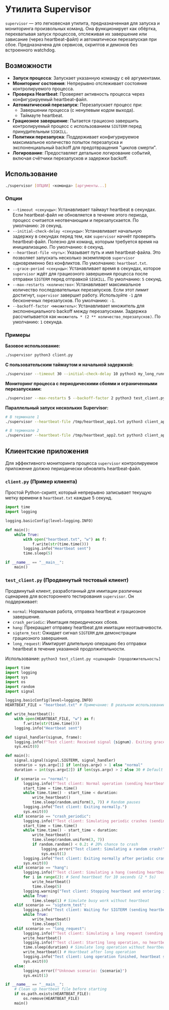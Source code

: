 # Утилита Supervisor

`supervisor` — это легковесная утилита, предназначенная для запуска и мониторинга произвольных команд. Она функционирует как обёртка, перехватывая запуск процессов, отслеживая их завершение или зависание (через heartbeat-файл) и автоматически перезапуская при сбое. Предназначена для сервисов, скриптов и демонов без встроенного watchdog.

## Возможности

*   **Запуск процесса**: Запускает указанную команду с её аргументами.
*   **Мониторинг состояния**: Непрерывно отслеживает состояние контролируемого процесса.
*   **Проверка Heartbeat**: Проверяет активность процесса через конфигурируемый heartbeat-файл.
*   **Автоматический перезапуск**: Перезапускает процесс при:
    *   Завершении процесса (с ненулевым кодом выхода).
    *   Таймауте heartbeat.
*   **Грациозное завершение**: Пытается грациозно завершить контролируемый процесс с использованием `SIGTERM` перед принудительным `SIGKILL`.
*   **Политики перезапуска**: Поддерживает конфигурируемое максимальное количество попыток перезапуска и экспоненциальный backoff для предотвращения "циклов смерти".
*   **Логирование**: Предоставляет детальное логирование событий, включая счётчики перезапусков и задержки backoff.

## Использование

```bash
./supervisor [ОПЦИИ] <команда> [аргументы...]
```

### Опции

*   `--timeout <секунды>`: Устанавливает таймаут heartbeat в секундах. Если heartbeat-файл не обновляется в течение этого периода, процесс считается неотвечающим и перезапускается. По умолчанию: `20` секунд.
*   `--initial-check-delay <секунды>`: Устанавливает начальную задержку в секундах перед тем, как `supervisor` начнёт проверять heartbeat-файл. Полезно для команд, которым требуется время на инициализацию. По умолчанию: `0` секунд.
*   `--heartbeat-file <путь>`: Указывает путь и имя heartbeat-файла. Это позволяет запускать несколько экземпляров `supervisor` одновременно без конфликтов. По умолчанию: `heartbeat.txt`.
*   `--grace-period <секунды>`: Устанавливает время в секундах, которое `supervisor` ждёт для грациозного завершения процесса после отправки `SIGTERM` перед отправкой `SIGKILL`. По умолчанию: `5` секунд.
*   `--max-restarts <количество>`: Устанавливает максимальное количество последовательных перезапусков. Если этот лимит достигнут, `supervisor` завершит работу. Используйте `-1` для бесконечных перезапусков. По умолчанию: `-1`.
*   `--backoff-factor <множитель>`: Устанавливает множитель для экспоненциального backoff между перезапусками. Задержка рассчитывается как `множитель * (2 ** количество_перезапусков)`. По умолчанию: `1` секунда.

### Примеры

**Базовое использование:**
```bash
./supervisor python3 client.py
```

**С пользовательским таймаутом и начальной задержкой:**
```bash
./supervisor --timeout 30 --initial-check-delay 10 python3 my_long_running_script.py
```

**Мониторинг процесса с периодическими сбоями и ограниченными перезапусками:**
```bash
./supervisor --max-restarts 5 --backoff-factor 2 python3 test_client.py crash_periodic 60
```

**Параллельный запуск нескольких Supervisor:**
```bash
# В терминале 1
./supervisor --heartbeat-file /tmp/heartbeat_app1.txt python3 client_app1.py

# В терминале 2
./supervisor --heartbeat-file /tmp/heartbeat_app2.txt python3 client_app2.py
```

## Клиентские приложения

Для эффективного мониторинга процесса `supervisor` контролируемое приложение должно периодически обновлять heartbeat-файл.

### `client.py` (Пример клиента)

Простой Python-скрипт, который непрерывно записывает текущую метку времени в `heartbeat.txt` каждые 5 секунд.

```python
import time
import logging

logging.basicConfig(level=logging.INFO)

def main():
    while True:
        with open("heartbeat.txt", "w") as f:
            f.write(str(time.time()))
        logging.info("Heartbeat sent")
        time.sleep(5)

if __name__ == "__main__":
    main()
```

### `test_client.py` (Продвинутый тестовый клиент)

Продвинутый клиент, разработанный для имитации различных сценариев для всестороннего тестирования `supervisor`. Он поддерживает:
*   `normal`: Нормальная работа, отправка heartbeat и грациозное завершение.
*   `crash_periodic`: Имитация периодических сбоев.
*   `hang`: Прекращает отправку heartbeat для имитации неотзывчивости.
*   `sigterm_test`: Ожидает сигнал `SIGTERM` для демонстрации грациозного завершения.
*   `long_request`: Имитирует длительную операцию без отправки heartbeat в течение указанной продолжительности.

Использование: `python3 test_client.py <сценарий> [продолжительность]`

```python
import time
import logging
import sys
import os
import random
import signal

logging.basicConfig(level=logging.INFO)
HEARTBEAT_FILE = "heartbeat.txt" # Примечание: В реальном использовании это должно быть настроено supervisor через аргумент CLI или переменную окружения

def write_heartbeat():
    with open(HEARTBEAT_FILE, "w") as f:
        f.write(str(time.time()))
    logging.info("Heartbeat sent")

def signal_handler(signum, frame):
    logging.info(f"Test client: Received signal {signum}. Exiting gracefully.")
    sys.exit(0)

def main():
    signal.signal(signal.SIGTERM, signal_handler)
    scenario = sys.argv[1] if len(sys.argv) > 1 else "normal"
    duration = int(sys.argv[2]) if len(sys.argv) > 2 else 30 # Default duration for some scenarios

    if scenario == "normal":
        logging.info(f"Test client: Normal operation (sending heartbeat for {duration} seconds)")
        start_time = time.time()
        while time.time() - start_time < duration:
            write_heartbeat()
            time.sleep(random.uniform(3, 7)) # Random pauses
        logging.info("Test client: Exiting normally.")
        sys.exit(0)
    elif scenario == "crash_periodic":
        logging.info(f"Test client: Simulating periodic crashes (sending heartbeat for {duration} seconds)")
        start_time = time.time()
        while time.time() - start_time < duration:
            write_heartbeat()
            time.sleep(random.uniform(3, 7))
            if random.random() < 0.2: # 20% chance to crash
                logging.error("Test client: Simulating a random crash!")
                sys.exit(1)
        logging.info("Test client: Exiting normally after periodic crashes.")
        sys.exit(0)
    elif scenario == "hang":
        logging.info(f"Test client: Simulating a hang (sending heartbeat for 10 seconds, then stopping heartbeat and looping)")
        for i in range(2): # Send heartbeat for 10 seconds (2 * 5s)
            write_heartbeat()
            time.sleep(5)
        logging.warning("Test client: Stopping heartbeat and entering infinite loop. Supervisor should detect timeout.")
        while True:
            time.sleep(1) # Simulate busy work without heartbeat
    elif scenario == "sigterm_test":
        logging.info("Test client: Waiting for SIGTERM (sending heartbeat)")
        while True:
            write_heartbeat()
            time.sleep(5)
    elif scenario == "long_request":
        logging.info(f"Test client: Simulating a long request (sending heartbeat, then pausing for {duration}s without heartbeat)")
        write_heartbeat()
        logging.info(f"Test client: Starting long operation, no heartbeat for {duration} seconds.")
        time.sleep(duration) # Simulate long operation without heartbeat
        write_heartbeat() # Heartbeat after long operation
        logging.info("Test client: Long operation finished, heartbeat sent. Exiting.")
        sys.exit(0)
    else:
        logging.error(f"Unknown scenario: {scenario}")
        sys.exit(1)

if __name__ == "__main__":
    # Clean up heartbeat file before starting
    if os.path.exists(HEARTBEAT_FILE):
        os.remove(HEARTBEAT_FILE)
    main()
```